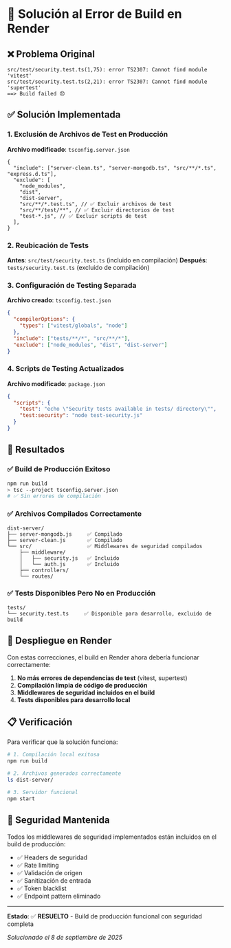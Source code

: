 # 🔧 Solución al Error de Build en Render

## ❌ Problema Original

```
src/test/security.test.ts(1,75): error TS2307: Cannot find module 'vitest'
src/test/security.test.ts(2,21): error TS2307: Cannot find module 'supertest'
==> Build failed 😞
```

## ✅ Solución Implementada

### 1. Exclusión de Archivos de Test en Producción

**Archivo modificado**: `tsconfig.server.json`

```jsonc
{
  "include": ["server-clean.ts", "server-mongodb.ts", "src/**/*.ts", "express.d.ts"],
  "exclude": [
    "node_modules",
    "dist",
    "dist-server",
    "src/**/*.test.ts", // ✅ Excluir archivos de test
    "src/**/test/**", // ✅ Excluir directorios de test
    "test-*.js", // ✅ Excluir scripts de test
  ],
}
```

### 2. Reubicación de Tests

**Antes**: `src/test/security.test.ts` (incluido en compilación)
**Después**: `tests/security.test.ts` (excluido de compilación)

### 3. Configuración de Testing Separada

**Archivo creado**: `tsconfig.test.json`

```json
{
  "compilerOptions": {
    "types": ["vitest/globals", "node"]
  },
  "include": ["tests/**/*", "src/**/*"],
  "exclude": ["node_modules", "dist", "dist-server"]
}
```

### 4. Scripts de Testing Actualizados

**Archivo modificado**: `package.json`

```json
{
  "scripts": {
    "test": "echo \"Security tests available in tests/ directory\"",
    "test:security": "node test-security.js"
  }
}
```

## 🎯 Resultados

### ✅ Build de Producción Exitoso

```bash
npm run build
> tsc --project tsconfig.server.json
# ✅ Sin errores de compilación
```

### ✅ Archivos Compilados Correctamente

```
dist-server/
├── server-mongodb.js     ✅ Compilado
├── server-clean.js       ✅ Compilado
└── src/                  ✅ Middlewares de seguridad compilados
    ├── middleware/
    │   ├── security.js   ✅ Incluido
    │   └── auth.js       ✅ Incluido
    ├── controllers/
    └── routes/
```

### ✅ Tests Disponibles Pero No en Producción

```
tests/
└── security.test.ts     ✅ Disponible para desarrollo, excluido de build
```

## 🚀 Despliegue en Render

Con estas correcciones, el build en Render ahora debería funcionar correctamente:

1. **No más errores de dependencias de test** (vitest, supertest)
2. **Compilación limpia de código de producción**
3. **Middlewares de seguridad incluidos en el build**
4. **Tests disponibles para desarrollo local**

## 📋 Verificación

Para verificar que la solución funciona:

```bash
# 1. Compilación local exitosa
npm run build

# 2. Archivos generados correctamente
ls dist-server/

# 3. Servidor funcional
npm start
```

## 🔐 Seguridad Mantenida

Todos los middlewares de seguridad implementados están incluidos en el build de producción:

- ✅ Headers de seguridad
- ✅ Rate limiting
- ✅ Validación de origen
- ✅ Sanitización de entrada
- ✅ Token blacklist
- ✅ Endpoint pattern eliminado

---

**Estado**: ✅ **RESUELTO** - Build de producción funcional con seguridad completa

_Solucionado el 8 de septiembre de 2025_
